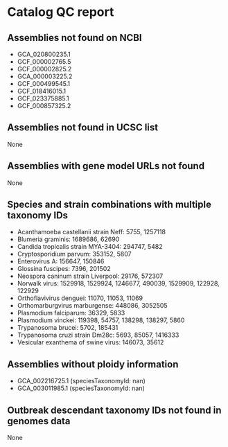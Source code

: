 # Catalog QC report

## Assemblies not found on NCBI

- GCA_020800235.1
- GCF_000002765.5
- GCF_000002825.2
- GCA_000003225.2
- GCF_000499545.1
- GCF_018416015.1
- GCF_023375885.1
- GCF_000857325.2

## Assemblies not found in UCSC list

None

## Assemblies with gene model URLs not found

None

## Species and strain combinations with multiple taxonomy IDs

- Acanthamoeba castellanii strain Neff: 5755, 1257118
- Blumeria graminis: 1689686, 62690
- Candida tropicalis strain MYA-3404: 294747, 5482
- Cryptosporidium parvum: 353152, 5807
- Enterovirus A: 156647, 150846
- Glossina fuscipes: 7396, 201502
- Neospora caninum strain Liverpool: 29176, 572307
- Norwalk virus: 1529918, 1529924, 1246677, 490039, 1529909, 122928, 122929
- Orthoflavivirus denguei: 11070, 11053, 11069
- Orthomarburgvirus marburgense: 448086, 3052505
- Plasmodium falciparum: 36329, 5833
- Plasmodium vinckei: 119398, 54757, 138298, 138297, 5860
- Trypanosoma brucei: 5702, 185431
- Trypanosoma cruzi strain Dm28c: 5693, 85057, 1416333
- Vesicular exanthema of swine virus: 146073, 35612

## Assemblies without ploidy information

- GCA_002216725.1 (speciesTaxonomyId: nan)
- GCA_003011985.1 (speciesTaxonomyId: nan)

## Outbreak descendant taxonomy IDs not found in genomes data

None